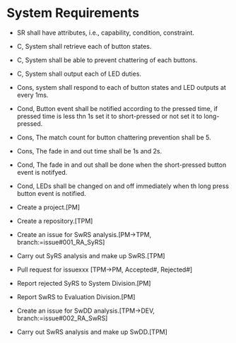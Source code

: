 # System Requirements

- SR shall have attributes, i.e., capability, condition, constraint.
- C, System shall retrieve each of button states.
- C, System shall be able to prevent chattering of each buttons.
- C, System shall output each of LED duties.
- Cons, system shall respond to each of button states and LED outputs at every 1ms.
- Cond, Button event shall be notified according to the pressed time, if pressed time is less thn 1s set it to short-pressed or not set it to long-pressed.
- Cons, The match count for button chattering prevention shall be 5.
- Cons, The fade in and out time shall be 1s and 2s.
- Cond, The fade in and out shall be done when the short-pressed button event is notifyed.
- Cond, LEDs shall be changed on and off immediately when th long press button event is notified.

- Create a project.[PM]
- Create a repository.[TPM]
- Create an issue for SwRS analysis.[PM->TPM, branch:=issue#001_RA_SyRS]
- Carry out SyRS analysis and make up SwRS.[TPM]
- Pull request for issuexxx [TPM->PM, Accepted#, Rejected#]
- Report rejected SyRS to System Division.[PM]
- Report SwRS to Evaluation Division.[PM]
- Create an issue for SwDD analysis.[TPM->DEV, branch:=issue#002_RA_SwRS]
- Carry out SwRS analysis and make up SwDD.[TPM]



